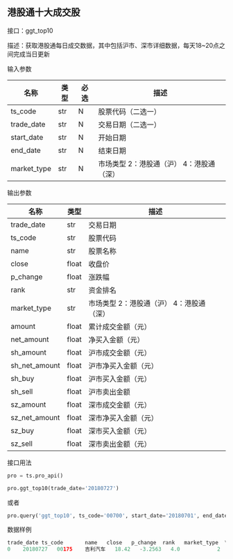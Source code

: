 ## 港股通十大成交股

接口：ggt_top10

描述：获取港股通每日成交数据，其中包括沪市、深市详细数据，每天18~20点之间完成当日更新

输入参数

| 名称 | 类型 | 必选 | 描述 |
| --- | --- | --- | --- |
| ts_code | str | N | 股票代码（二选一） |
| trade_date | str | N | 交易日期（二选一） |
| start_date | str | N | 开始日期 |
| end_date | str | N | 结束日期 |
| market_type | str | N | 市场类型 2：港股通（沪） 4：港股通（深） |

输出参数

| 名称 | 类型 | 描述 |
| --- | --- | --- |
| trade_date | str | 交易日期 |
| ts_code | str | 股票代码 |
| name | str | 股票名称 |
| close | float | 收盘价 |
| p_change | float | 涨跌幅 |
| rank | str | 资金排名 |
| market_type | str | 市场类型 2：港股通（沪） 4：港股通（深） |
| amount | float | 累计成交金额（元） |
| net_amount | float | 净买入金额（元） |
| sh_amount | float | 沪市成交金额（元） |
| sh_net_amount | float | 沪市净买入金额（元） |
| sh_buy | float | 沪市买入金额（元） |
| sh_sell | float | 沪市卖出金额 |
| sz_amount | float | 深市成交金额（元） |
| sz_net_amount | float | 深市净买入金额（元） |
| sz_buy | float | 深市买入金额（元） |
| sz_sell | float | 深市卖出金额（元） |

接口用法

```python
pro = ts.pro_api()

pro.ggt_top10(trade_date='20180727')
```

或者

```python
pro.query('ggt_top10', ts_code='00700', start_date='20180701', end_date='20180727')
```

数据样例

```python
trade_date ts_code       name   close   p_change  rank   market_type  \
0    20180727   00175    吉利汽车   18.42   -3.2563   4.0            2   
```